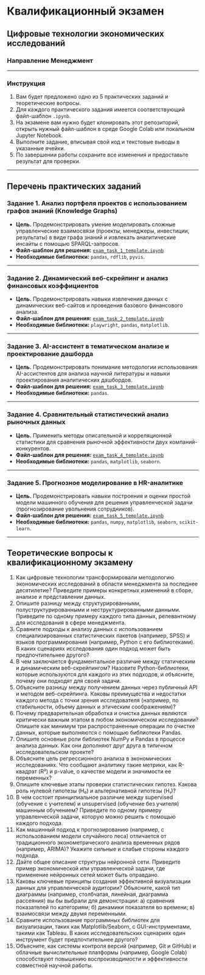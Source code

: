 # Квалификационный экзамен
## Цифровые технологии экономических исследований
### Направление Менеджмент

---

### Инструкция

1.  Вам будет предложено одно из 5 практических заданий и теоретические вопросы.
2.  Для каждого практического задания имеется соответствующий файл-шаблон `.ipynb`.
3.  На экзамене вам нужно будет клонировать этот репозиторий, открыть нужный файл-шаблон в среде Google Colab или локальном Jupyter Notebook.
4.  Выполните задание, вписывая свой код и текстовые выводы в указанные ячейки.
5.  По завершении работы сохраните все изменения и предоставьте результат для проверки.

---

## Перечень практических заданий

### Задание 1. Анализ портфеля проектов с использованием графов знаний (Knowledge Graphs)

*   **Цель.** Продемонстрировать умение моделировать сложные управленческие взаимосвязи (проекты, менеджеры, инвестиции, результаты) в виде графа знаний и извлекать аналитические инсайты с помощью SPARQL-запросов.
*   **Файл-шаблон для решения:** [`exam_task_1_template.ipynb`](https://github.com/BosenkoTM/Digital-technologies-for-economic-research/blob/main/examp/2025/exam_task_1_template.ipynb)
*   **Необходимые библиотеки:** `pandas`, `rdflib`, `pyvis`.

---

### Задание 2. Динамический веб-скрейпинг и анализ финансовых коэффициентов

*   **Цель.** Продемонстрировать навыки извлечения данных с динамических веб-сайтов и проведения базового финансового анализа.
*   **Файл-шаблон для решения:** [`exam_task_2_template.ipynb`](https://github.com/BosenkoTM/Digital-technologies-for-economic-research/blob/main/examp/2025/exam_task_2_template.ipynb)
*   **Необходимые библиотеки:** `playwright`, `pandas`, `matplotlib`.

---

### Задание 3. AI-ассистент в тематическом анализе и проектирование дашборда

*   **Цель.** Продемонстрировать понимание методологии использования AI-ассистентов для анализа научной литературы и навыки проектирования аналитических дашбордов.
*   **Файл-шаблон для решения:** [`exam_task_3_template.ipynb`](https://github.com/BosenkoTM/Digital-technologies-for-economic-research/blob/main/examp/2025/exam_task_3_template.ipynb)
*   **Необходимые библиотеки:** `pandas`.

---

### Задание 4. Сравнительный статистический анализ рыночных данных

*   **Цель.** Применить методы описательной и корреляционной статистики для сравнения рыночной эффективности двух компаний-конкурентов.
*   **Файл-шаблон для решения:** [`exam_task_4_template.ipynb`](https://github.com/BosenkoTM/Digital-technologies-for-economic-research/blob/main/examp/2025/exam_task_4_template.ipynb)
*   **Необходимые библиотеки:** `pandas`, `matplotlib`, `seaborn`.

---

### Задание 5. Прогнозное моделирование в HR-аналитике

*   **Цель.** Продемонстрировать навыки построения и оценки простой модели машинного обучения для решения управленческой задачи (прогнозирование увольнения сотрудников).
*   **Файл-шаблон для решения:** [`exam_task_5_template.ipynb`](https://github.com/BosenkoTM/Digital-technologies-for-economic-research/blob/main/examp/2025/exam_task_5_template.ipynb)
*   **Необходимые библиотеки:** `pandas`, `numpy`, `matplotlib`, `seaborn`, `scikit-learn`.

---

## Теоретические вопросы к квалификационному экзамену

1.  Как цифровые технологии трансформировали методологию экономических исследований в области менеджмента за последнее десятилетие? Приведите примеры конкретных изменений в сборе, анализе и представлении данных.
2.  Опишите разницу между структурированными, полуструктурированными и неструктурированными данными. Приведите по одному примеру каждого типа данных, релевантному для исследования в сфере менеджмента.
3.  Сравните подходы к анализу данных с использованием специализированных статистических пакетов (например, SPSS) и языков программирования (например, Python с его библиотеками). В каких сценариях исследования один подход может быть предпочтительнее другого?
4.  В чем заключается фундаментальное различие между статическим и динамическим веб-скрейпингом? Назовите Python-библиотеки, которые используются для каждого из этих подходов, и объясните, почему они подходят для своей задачи.
5.  Объясните разницу между получением данных через публичный API и методом веб-скрейпинга. Каковы преимущества и недостатки каждого метода с точки зрения исследователя (например, по стабильности, объему данных и этическим соображениям)?
6.  Почему предварительная обработка и очистка данных являются критически важным этапом в любом экономическом исследовании? Опишите как минимум три распространенные операции по очистке данных, которые выполняются с помощью библиотеки Pandas.
7.  Опишите основные роли библиотек NumPy и Pandas в процессе анализа данных. Как они дополняют друг друга в типичном исследовательском проекте?
8.  Объясните цель регрессионного анализа в экономических исследованиях. Что сообщают аналитику такие метрики, как R-квадрат (R²) и p-value, о качестве модели и значимости ее переменных?
9.  Опишите ключевые этапы проверки статистических гипотез. Какова роль нулевой гипотезы (H₀) и альтернативной гипотезы (H₁)?
10. В чем состоит принципиальное различие между supervised (обучение с учителем) и unsupervised (обучение без учителя) машинным обучением? Приведите по одному примеру управленческой задачи, которую можно решить с помощью каждого подхода.
11. Как машинный подход к прогнозированию (например, с использованием модели случайного леса) отличается от традиционного эконометрического анализа временных рядов (например, ARIMA)? Укажите сильные и слабые стороны каждого подхода.
12. Дайте общее описание структуры нейронной сети. Приведите пример экономической или управленческой задачи, где применение нейронных сетей может быть оправдано.
13. Каковы ключевые принципы создания эффективной визуализации данных для управленческой аудитории? Объясните, какой тип диаграммы (например, столбчатая, линейная, диаграмма рассеяния) вы бы выбрали для демонстрации: а) сравнения показателей по категориям; б) динамики показателя во времени; в) взаимосвязи между двумя переменными.
14. Сравните использование программных библиотек для визуализации, таких как Matplotlib/Seaborn, с GUI-инструментами, такими как Tableau. В каких исследовательских сценариях один инструмент будет предпочтительнее другого?
15. Объясните, как системы контроля версий (например, Git и GitHub) и облачные вычислительные платформы (например, Google Colab) способствуют повышению воспроизводимости и эффективности совместной научной работы.
